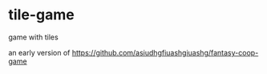 # tile-game
game with tiles

an early version of https://github.com/asiudhgfiuashgiuashg/fantasy-coop-game
